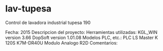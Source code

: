 # lav-tupesa
Control de lavadora industrial tupesa 190

Fecha: 
	2015
Descripcion del proyecto:
Herramientas utilizadas:
	KGL_WIN version 3.66
	DopSoft version 1.01.08
Modelos PLC, etc.:
	PLC LS Master K 120S K7M-DR40U
	Modulo Analogo R2D
Comentarios: